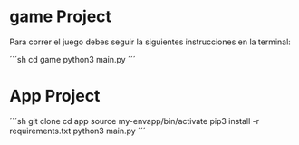 # game Project

Para correr el juego debes seguir la siguientes instrucciones en la terminal:

´´´sh
cd game
python3 main.py
´´´

# App Project

´´´sh
git clone
cd app
source my-envapp/bin/activate
pip3 install -r requirements.txt
python3 main.py
´´´